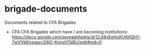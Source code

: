 # brigade-documents
Documents related to CFA Brigades

- CFA CFA Brigades which have / are becoming institutions: https://docs.google.com/spreadsheets/d/12Jt8vEeHuKU6XQH1-7wVVbKnzgacr2lAO-KmjzHTdBU/edit#gid=0
